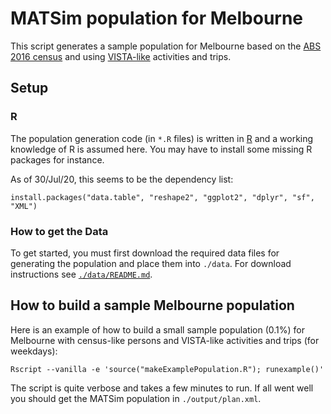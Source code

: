 # MATSim population for Melbourne

This script generates a sample population for Melbourne based on the [ABS 2016 census](https://www.abs.gov.au/websitedbs/censushome.nsf/home/2016) and using [VISTA-like](https://transport.vic.gov.au/about/data-and-research/vista) activities and trips.

## Setup

### R
The population generation code (in `*.R` files) is written in [R](https://www.r-project.org) and a working knowledge of R is assumed here. You may have to install some missing R packages for instance.

As of 30/Jul/20, this seems to be the dependency list:
```
install.packages("data.table", "reshape2", "ggplot2", "dplyr", "sf", "XML")
```

### How to get the Data

To get started, you must first download the required data files for generating the population and place them into `./data`. For download instructions see [`./data/README.md`](./data/README.md).

## How to build a sample Melbourne population

Here is an example of how to build a small sample population (0.1%) for Melbourne with census-like persons and VISTA-like activities and trips (for weekdays):
```
Rscript --vanilla -e 'source("makeExamplePopulation.R"); runexample()'
```

The script is quite verbose and takes a few minutes to run. If all went well you should get the MATSim population in `./output/plan.xml`.
